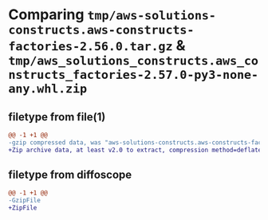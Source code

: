 # Comparing `tmp/aws-solutions-constructs.aws-constructs-factories-2.56.0.tar.gz` & `tmp/aws_solutions_constructs.aws_constructs_factories-2.57.0-py3-none-any.whl.zip`

## filetype from file(1)

```diff
@@ -1 +1 @@
-gzip compressed data, was "aws-solutions-constructs.aws-constructs-factories-2.56.0.tar", last modified: Wed Apr 24 20:29:35 2024, max compression
+Zip archive data, at least v2.0 to extract, compression method=deflate
```

## filetype from diffoscope

```diff
@@ -1 +1 @@
-GzipFile
+ZipFile
```


